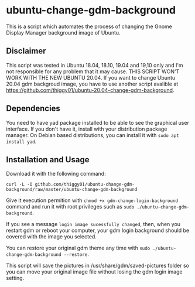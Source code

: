# ubuntu-change-gdm-background 
This is a script which automates the process of changing the Gnome Display Manager 
background image of Ubuntu.

## Disclaimer
This script was tested in Ubuntu 18.04, 18.10, 19.04 and 19,10 only and I'm not 
responsible for any problem that it may cause.
THIS SCRIPT WON'T WORK WITH THE NEW UBUNTU 20.04. If you want to change Ubuntu
20.04 gdm backgroud image, you have to use another script avalible at 
https://github.com/thiggy01/ubuntu-20.04-change-gdm-background.
 

## Dependencies 
You need to have yad package installed to be able to see the
graphical user interface. If you don't have it, install with your distribution
package manager. On Debian based distributions, you can install it with `sudo
apt install yad`.  

## Installation and Usage 
Download it with the following command:

    curl -L -O github.com/thiggy01/ubuntu-change-gdm-background/raw/master/ubuntu-change-gdm-background

Give it execution permition with `chmod +x gdm-change-login-background`
command and run it with root privileges such as `sudo ./ubuntu-change-gdm-background`.

If you see a message `login image sucessfully changed`, then, when you restart
gdm or reboot your computer, your gdm login background should be covered with 
the image you selected.

You can restore your original gdm theme any time with `sudo
./ubuntu-change-gdm-background --restore`.

This script will save the pictures in /usr/share/gdm/saved-pictures folder so
you can move your original image file without losing the gdm login image
setting.
